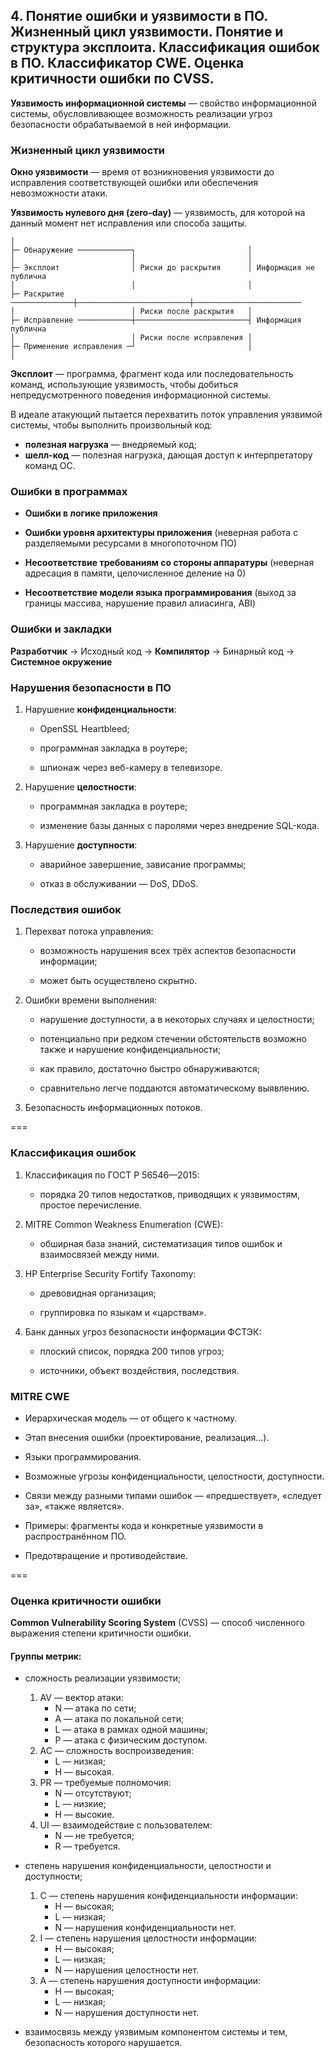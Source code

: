 ## 4. Понятие ошибки и уязвимости в ПО. Жизненный цикл уязвимости. Понятие и структура эксплоита. Классификация ошибок в ПО. Классификатор CWE. Оценка критичности ошибки по CVSS.

**Уязвимость информационной системы** — свойство информационной системы,
обусловливающее возможность реализации угроз безопасности обрабатываемой в ней
информации.

### Жизненный цикл уязвимости

**Окно уязвимости** — время от возникновения уязвимости до исправления
соответствующей ошибки или обеспечения невозможности атаки.

**Уязвимость нулевого дня (zero-day)** — уязвимость, для которой на данный момент
нет исправления или способа защиты.

```
│
├─ Обнаружение ────────────┐                         │
│                          │                         │
├─ Эксплоит                │ Риски до раскрытия      │ Информация не публична
│                          │                         │
├─ Раскрытие ──────────────┼─────────────────────────┼────────────────────────
│                          │ Риски после раскрытия   │
├─ Исправление ────────────┼─────────────────────────┤ Информация публична
│                          │ Риски после исправления │
├─ Применение исправления ─┘                         │
│
```

**Эксплоит** — программа, фрагмент кода или последовательность команд, использующие
уязвимость, чтобы добиться непредусмотренного поведения информационной системы.

В идеале атакующий пытается перехватить поток управления уязвимой системы, чтобы
выполнить произвольный код:
* **полезная нагрузка** — внедряемый код;
* **шелл-код** — полезная нагрузка, дающая доступ к интерпретатору команд ОС.

### Ошибки в программах

* **Ошибки в логике приложения**

* **Ошибки уровня архитектуры приложения** (неверная работа с разделяемыми ресурсами
  в многопоточном ПО)

* **Несоответствие требованиям со стороны аппаратуры** (неверная адресация в памяти,
  целочисленное деление на 0)

* **Несоответствие модели языка программирования** (выход за границы массива,
  нарушение правил алиасинга, ABI)


### Ошибки и закладки

**Разработчик** → Исходный код → **Компилятор** → Бинарный код → **Системное
окружение**

### Нарушения безопасности в ПО

1. Нарушение **конфиденциальности**:

    - OpenSSL Heartbleed;

    - программная закладка в роутере;

    - шпионаж через веб-камеру в телевизоре.

2. Нарушение **целостности**:

    - программная закладка в роутере;

    - изменение базы данных с паролями через внедрение SQL-кода.

3. Нарушение **доступности**:

    - аварийное завершение, зависание программы;

    - отказ в обслуживании — DoS, DDoS.

### Последствия ошибок

1. Перехват потока управления:

    - возможность нарушения всех трёх аспектов безопасности информации;

    - может быть осуществлено скрытно.

2. Ошибки времени выполнения:

    - нарушение доступности, а в некоторых случаях и целостности;

    - потенциально при редком стечении обстоятельств возможно также и нарушение
      конфиденциальности;

    - как правило, достаточно быстро обнаруживаются;

    - сравнительно легче поддаются автоматическому выявлению.

3. Безопасность информационных потоков.

===

### Классификация ошибок

1. Классификация по ГОСТ Р 56546—2015:

    - порядка 20 типов недостатков, приводящих к уязвимостям, простое
      перечисление.

2. MITRE Common Weakness Enumeration (CWE):

    - обширная база знаний, систематизация типов ошибок и взаимосвязей между
      ними.

3. HP Enterprise Security Fortify Taxonomy:

    - древовидная организация;

    - группировка по языкам и «царствам».

4. Банк данных угроз безопасности информации ФСТЭК:

    - плоский список, порядка 200 типов угроз;

    - источники, объект воздействия, последствия.

### MITRE CWE

* Иерархическая модель — от общего к частному.

* Этап внесения ошибки (проектирование, реализация...).

* Языки программирования.

* Возможные угрозы конфиденциальности, целостности, доступности.

* Связи между разными типами ошибок — «предшествует», «следует за», «также
  является».

* Примеры: фрагменты кода и конкретные уязвимости в распространённом ПО.

* Предотвращение и противодействие.

===

### Оценка критичности ошибки

**Common Vulnerability Scoring System** (CVSS) — способ численного выражения
степени критичности ошибки.

#### Группы метрик:

* сложность реализации уязвимости;

    1. AV — вектор атаки:
        - N — атака по сети;
        - A — атака по локальной сети;
        - L — атака в рамках одной машины;
        - P — атака с физическим доступом.
    2. AC — сложность воспроизведения:
        - L — низкая;
        - H — высокая.
    3. PR — требуемые полномочия:
        - N — отсутствуют;
        - L — низкие;
        - H — высокие.
    4. UI — взаимодействие с пользователем:
        - N — не требуется;
        - R — требуется.

* степень нарушения конфиденциальности, целостности и доступности;

    1. C — степень нарушения конфиденциальности информации:
        - H — высокая;
        - L — низкая;
        - N — нарушения конфиденциальности нет.
    2. I — степень нарушения целостности информации:
        - H — высокая;
        - L — низкая;
        - N — нарушения целостности нет.
    3. A — степень нарушения доступности информации:
        - H — высокая;
        - L — низкая;
        - N — нарушения доступности нет.

* взаимосвязь между уязвимым компонентом системы и тем, безопасность которого
  нарушается.
